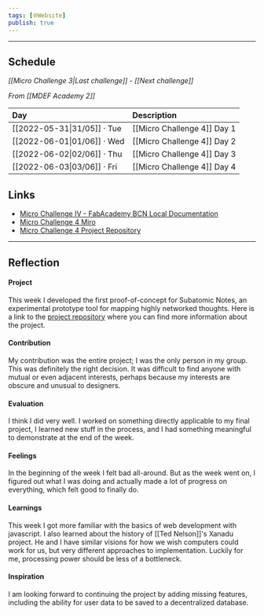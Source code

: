 ```yaml
---
tags: [🌐Website]
publish: true
---
```



---

## Schedule
_[[Micro Challenge 3|Last challenge]] - [[Next challenge]]_

_From [[MDEF Academy 2]]_

| Day                         | Description                 |
|:--------------------------- |:--------------------------- |
| [[2022-05-31\|31/05]] · Tue | [[Micro Challenge 4]] Day 1 |
| [[2022-06-01\|01/06]] · Wed | [[Micro Challenge 4]] Day 2 |
| [[2022-06-02\|02/06]] · Thu | [[Micro Challenge 4]] Day 3 |
| [[2022-06-03\|03/06]] · Fri | [[Micro Challenge 4]] Day 4 | 

## Links
- [Micro Challenge IV - FabAcademy BCN Local Documentation](https://fablabbcn-projects.gitlab.io/learning/fabacademy-local-docs/challenge/c_4/)
- [Micro Challenge 4 Miro](https://miro.com/app/board/uXjVOwtpzIE=/?share_link_id=3582000539892)
- [Micro Challenge 4 Project Repository](https://github.com/JeremyParadie/MDEF-Academy-Micro-Challenge-4)

---

## Reflection

#### Project
This week I developed the first proof-of-concept for Subatomic Notes, an experimental prototype tool for mapping highly networked thoughts. Here is a link to the [project repository](https://github.com/JeremyParadie/MDEF-Academy-Micro-Challenge-4) where you can find more information about the project.

#### Contribution
My contribution was the entire project; I was the only person in my group. This was definitely the right decision. It was difficult to find anyone with mutual or even adjacent interests, perhaps because my interests are obscure and unusual to designers. 

#### Evaluation
I think I did very well. I worked on something directly applicable to my final project, I learned new stuff in the process, and I had something meaningful to demonstrate at the end of the week. 

#### Feelings
In the beginning of the week I felt bad all-around. But as the week went on, I figured out what I was doing and actually made a lot of progress on everything, which felt good to finally do. 

#### Learnings
This week I got more familiar with the basics of web development with javascript. I also learned about the history of [[Ted Nelson]]'s Xanadu project. He and I have  similar visions for how we wish computers could work for us, but very different approaches to implementation. Luckily for me, processing power should be less of a bottleneck. 

#### Inspiration
I am looking forward to continuing the project by adding missing features, including the ability for user data to be saved to a decentralized database.